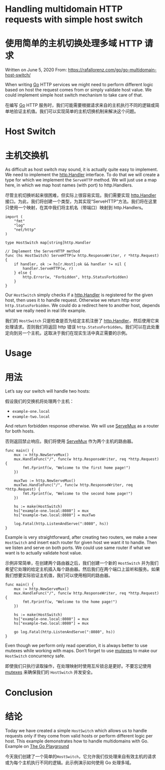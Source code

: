 # Handling multidomain HTTP requests with simple host switch

# 使用简单的主机切换处理多域 HTTP 请求

Written on June  5, 2020   From: https://rafallorenz.com/go/go-multidomain-host-switch/

When writing [Go](http://golang.org) HTTP services we  might need to perform different logic based on host the request comes  from or simply validate host value. We could implement simple host  switch mechanism to take care of that.

在编写 [Go](http://golang.org) HTTP 服务时，我们可能需要根据请求来自的主机执行不同的逻辑或简单地验证主机值。我们可以实现简单的主机切换机制来解决这个问题。

# Host Switch

# 主机交换机

As difficult as host switch may sound, it is actually quite easy to implement. We need to implement the [http.Handler](https://golang.org/pkg/net/http/#Handler) interface. To do that we will create a type for which we implement the `ServeHTTP` method. We will just use a map here, in which we map host names (with port) to http.Handlers.

尽管主机切换听起来很困难，但实际上很容易实现。我们需要实现 [http.Handler](https://golang.org/pkg/net/http/#Handler) 接口。为此，我们将创建一个类型，为其实现“ServeHTTP”方法。我们将在这里只使用一个映射，在其中我们将主机名（带端口）映射到 http.Handlers。

```
import (
    "fmt"
    "log"
    "net/http"
)

type HostSwitch map[string]http.Handler

// Implement the ServerHTTP method
func (hs HostSwitch) ServeHTTP(w http.ResponseWriter, r *http.Request) {
    if handler, ok := hs[r.Host];ok && handler != nil {
        handler.ServeHTTP(w, r)
    } else {
        http.Error(w, "Forbidden", http.StatusForbidden)
    }
}
```


Our `HostSwitch` simply checks if a [http.Handler](https://golang.org/pkg/net/http/#Handler) is registered for the given host, then uses it to handle request. Otherwise we return http error `http.StatusForbidden`. We could do a redirect here to another host, depends what we really need in real life example.

我们的 `HostSwitch` 只是检查是否为给定主机注册了 [http.Handler](https://golang.org/pkg/net/http/#Handler)，然后使用它来处理请求。否则我们将返回 http 错误 `http.StatusForbidden`。我们可以在此处重定向到另一个主机，这取决于我们在现实生活中真正需要的示例。

# Usage

#  用法

Let’s say our switch will handle two hosts:

假设我们的交换机将处理两个主机：

- `example-one.local`
- `example-two.local`

And return forbidden response otherwise. We will use [ServeMux](https://golang.org/pkg/net/http/#ServeMux) as a router for both hosts.

否则返回禁止响应。我们将使用 [ServeMux](https://golang.org/pkg/net/http/#ServeMux) 作为两个主机的路由器。

```
func main() {
    mux := http.NewServeMux()
    mux.HandleFunc("/", func(w http.ResponseWriter, req *http.Request) {
        fmt.Fprintf(w, "Welcome to the first home page!")
    })

    muxTwo := http.NewServeMux()
    muxTwo.HandleFunc("/", func(w http.ResponseWriter, req *http.Request) {
        fmt.Fprintf(w, "Welcome to the second home page!")
    })

    hs := make(HostSwitch)
    hs["example-one.local:8080"] = mux
    hs["example-two.local:8080"] = muxTwo

    log.Fatal(http.ListenAndServe(":8080", hs))
}
```


Example is very straightforward, after creating two routers, we make a new `HostSwitch` and insert each router for given host we want it to handle. Then we listen and serve on both ports. We could use same router if what we want is to actually validate host value.

示例非常简单，在创建两个路由器之后，我们创建一个新的 `HostSwitch` 并为我们希望它处理的给定主机插入每个路由器。然后我们在两个端口上监听和服务。如果我们想要实际验证主机值，我们可以使用相同的路由器。

```
func main() {
    mux := http.NewServeMux()
    mux.HandleFunc("/", func(w http.ResponseWriter, req *http.Request) {
        fmt.Fprintf(w, "Welcome to the home page!")
    })

    hs := make(HostSwitch)
    hs["example-one.local:8080"] = mux
    hs["example-two.local:8080"] = mux

    go log.Fatal(http.ListenAndServe(":8080", hs))
}
```


Even though we perform only read operation, it is always better to use mutexes while working with maps. Don’t forget to use [mutexes](https://golang.org/pkg/sync/#Mutex) to make our `HostSwitch` concurrency safe.

即使我们只执行读取操作，在处理映射时使用互斥锁总是更好。不要忘记使用 [mutexes](https://golang.org/pkg/sync/#Mutex) 来确保我们的 `HostSwitch` 并发安全。

# Conclusion

#  结论

Today we have created a simple `HostSwitch` which allows us to handle requests only if they come from valid hosts  or perform different logic per host. This example demonstrates how to  handle multidomains with Go. Example on [The Go Playground](https://play.golang.org/p/bMbKPGE7LhT) 

今天我们创建了一个简单的`HostSwitch`，它允许我们仅处理来自有效主机的请求或为每个主机执行不同的逻辑。此示例演示如何使用 Go 处理多域。 
